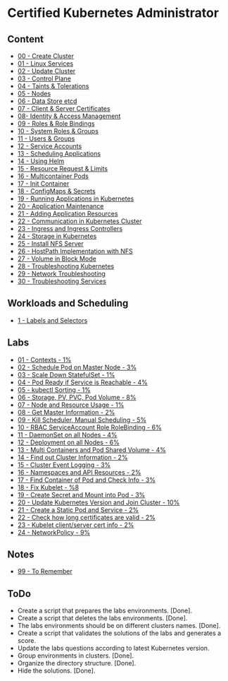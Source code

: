 # Certified Kubernetes Administrator

## Content

- [00 - Create Cluster](00-create-cluster.md)
- [01 - Linux Services](01-linux-services.md)
- [02 - Update Cluster](02-update-cluster.md)
- [03 - Control Plane](03-control-plane.md)
- [04 - Taints & Tolerations](04-taints-tolerations.md)
- [05 - Nodes](05-nodes.md)
- [06 - Data Store etcd](06-datastore-etcd.md)
- [07 - Client & Server Certificates](07-client-and-server-certificates.md)
- [08-  Identity & Access Management](08-identity-and-access-management.md)
- [09 - Roles & Role Bindings](09-roles-and-role-bindings.md)
- [10 - System Roles & Groups](10-system-roles-and-groups.md)
- [11 - Users & Groups](11-users-and-groups.md)
- [12 - Service Accounts](12-service-accounts.md)
- [13 - Scheduling Applications](13-scheduling-applications.md)
- [14 - Using Helm](14-using-helm.md)
- [15 - Resource Request & Limits](15-resource-requests-and-limits.md)
- [16 - Multicontainer Pods](16-multicontainer-pods.md)
- [17 - Init Container](17-init-container.md)
- [18 - ConfigMaps & Secrets](18-configmaps-and-secrets.md)
- [19 - Running Applications in Kubernetes](19-running-applications-in-kubernetes.md)
- [20 - Application Maintenance](20-application-maintenance.md)
- [21 - Adding Application Resources](21-adding-application-resources.md)
- [22 - Communication in Kubernetes Cluster](22-communication-kubernetes-cluster.md)
- [23 - Ingress and Ingress Controllers](23-ingress-and-ingress-controllers.md)
- [24 - Storage in Kubernetes](24-storage-in-kubernetes.md)
- [25 - Install NFS Server](25-install-nfs-server.md)
- [26 - HostPath Implementation with NFS](26-hostpath-implementation-with-nfs.md)
- [27 - Volume in Block Mode](27-volume-in-block-mode.md)
- [28 - Troubleshooting Kubernetes](28-troubleshooting-kubernetes.md)
- [29 - Network Troubleshooting](29-network-troubleshooting.md)
- [30 - Troubleshooting Services](30-troubleshooting-services.md)

## Workloads and Scheduling

- [1 - Labels and Selectors](workloads-and-scheduling/01-labels-and-selectors.md)

## Labs

- [01 - Contexts - 1%](labs/01-contexts.md)
- [02 - Schedule Pod on Master Node - 3%](labs/02-schedule-pod-on-master-node.md)
- [03 - Scale Down StatefulSet - 1%](labs/03-scale-down-statefulset.md)
- [04 - Pod Ready if Service is Reachable - 4%](labs/04-pod-ready-if-service-is-reachable.md)
- [05 - kubectl Sorting - 1%](labs/05-kubectl-sorting.md)
- [06 - Storage, PV, PVC, Pod Volume - 8%](labs/06-storage-pv-pvc-pod-volume.md)
- [07 - Node and Resource Usage - 1%](labs/07-node-and-resource-usage.md)
- [08 - Get Master Information - 2%](labs/08-get-master-information.md)
- [09 - Kill Scheduler, Manual Scheduling - 5%](labs/09-kill-scheduler-manual-scheduling.md)
- [10 - RBAC ServiceAccount Role RoleBinding - 6%](labs/10-rbac-serviceaccount-role-rolebinding.md)
- [11 - DaemonSet on all Nodes - 4%](labs/11-daemonset-on-all-nodes.md)
- [12 - Deployment on all Nodes - 6%](labs/12-deployment-on-all-nodes.md)
- [13 - Multi Containers and Pod Shared Volume - 4%](labs/13-mult-containers-and-pod-shared-volume.md)
- [14 - Find out Cluster Information - 2%](labs/14-find-out-cluster-information.md)
- [15 - Cluster Event Logging - 3%](labs/15-cluster-event-logging.md)
- [16 - Namespaces and API Resources - 2%](labs/16-namespaces-and-api-resources.md)
- [17 - Find Container of Pod and Check Info - 3%](labs/18-fix-kubelet.md)
- [18 - Fix Kubelet - %8](labs/18-fix-kubelet.md)
- [19 - Create Secret and Mount into Pod - 3%](labs/19-create-secret-and-mount-into-pod.md)
- [20 - Update Kubernetes Version and Join Cluster - 10%](labs/20-update-kubernetes-version-and-join-cluster.md)
- [21 - Create a Static Pod and Service - 2%](labs/21-create-a-static-pod-and-service.md)
- [22 - Check how long certificates are valid - 2%](labs/22-check-how-long-certificates-are-valid.md)
- [23 - Kubelet client/server cert info - 2%](labs/23-kubelet-client-server-cert-info.md)
- [24 - NetworkPolicy - 9%](labs-24-networkpolicy.md)

## Notes

- [99 - To Remember](99-to-remember.md)

## ToDo

- Create a script that prepares the labs environments. [Done].
- Create a script that deletes the labs environments. [Done].
- The labs environments should be on different clusters names. [Done].
- Create a script that validates the solutions of the labs and generates a score.
- Update the labs questions according to latest Kubernetes version.
- Group environments in clusters. [Done].
- Organize the directory structure. [Done].
- Hide the solutions. [Done].
